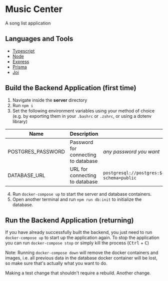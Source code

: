# Music Center

A song list application

## Languages and Tools

- [Typescript](https://www.typescriptlang.org/)
- [Node](https://nodejs.org/)
- [Express](https://expressjs.com/)
- [Prisma](https://www.prisma.io/)
- [Joi](https://joi.dev/)

## Build the Backend Application (first time)

1. Navigate inside the **server** directory
2. Run `npm i`
2. Set the following environment variables using your method of choice (e.g. by exporting them in your `.bashrc` or `.zshrc`, or using a dotenv library)

| Name              | Description                         | Value                                                                                  |
| ----------------- | ----------------------------------- | -------------------------------------------------------------------------------------- |
| POSTGRES_PASSWORD | Password for connecting to database | _any password you want_                                                                |
| DATABASE_URL      | URL for connecting to database      | `postgresql://postgres:${POSTGRES_PASSWORD}@localhost:5432/music_center?schema=public` |

4. Run `docker-compose up` to start the server and database containers.
5. Open another terminal and run `npm run db:init` to initialize the database.

## Run the Backend Application (returning)

If you have already successfully built the backend, you just need to run `docker-compose up` to start up the application again. To stop the application you can run `docker-compose stop` or simply kill the process (<kbd>Ctrl</kbd> + <kbd>C</kbd>)

Note: Running `docker-compose down` will remove the docker containers and images, i.e. all previous data in the database docker container will be lost, so make sure that's actually what you want to do.

Making a test change that shouldn't require a rebuild. Another change.
